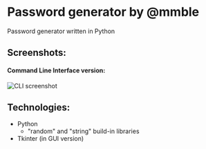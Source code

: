 # Password generator by @mmble
Password generator written in Python
## Screenshots:
#### Command Line Interface version:
![CLI screenshot](https://github.com/mmble/password_generator/blob/master/screenshotcli.jpg)
## Technologies:
 - Python 
   - "random" and "string" build-in libraries
 - Tkinter (in GUI version)
